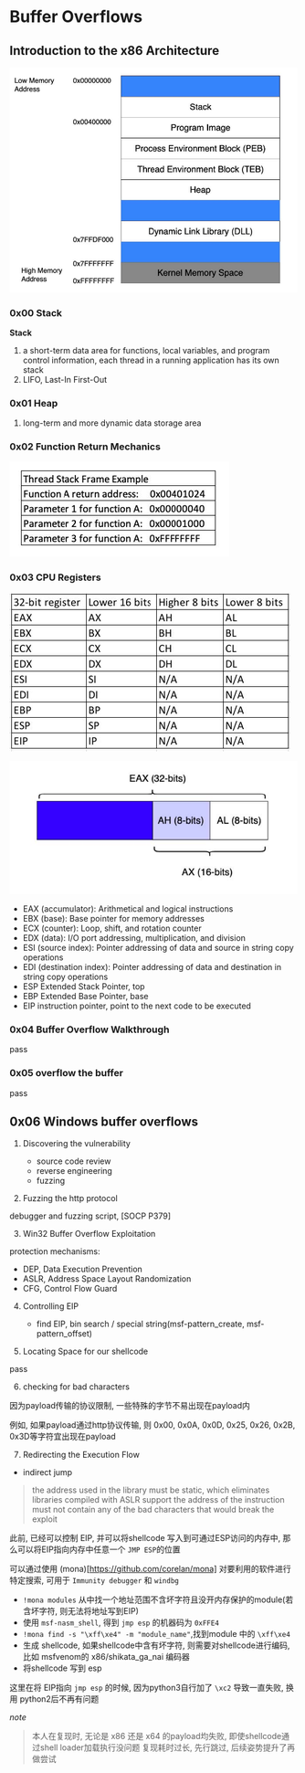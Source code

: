 # Buffer Overflows

## Introduction to the x86 Architecture

![Anatomy of program memory in windows](./assets/0x00_Anatomy_of_program_memory_in_windows.jpg)

### 0x00 Stack

**Stack**

1. a short-term data area for functions, local variables, and program control information, each thread in a running application has its own stack
2. LIFO, Last-In First-Out

### 0x01 Heap

1. long-term and more dynamic data storage area

### 0x02 Function Return Mechanics

![Return address on the stack](./assets/0x01_return_address_on_the_stack.jpg)


### 0x03 CPU Registers

![X86 CPU registers](./assets/0x02_X86_CPU_registers.jpg)


![16-bit and 8-bit subregisters](./assets/0x03_subregisters.jpg)


- EAX (accumulator): Arithmetical and logical instructions
- EBX (base): Base pointer for memory addresses
- ECX (counter): Loop, shift, and rotation counter
- EDX (data): I/O port addressing, multiplication, and division
- ESI (source index): Pointer addressing of data and source in string copy operations
- EDI (destination index): Pointer addressing of data and destination in string copy operations
- ESP Extended Stack Pointer, top
- EBP Extended Base Pointer, base
- EIP instruction pointer, point to the next code to be executed

### 0x04 Buffer Overflow Walkthrough

pass

### 0x05 overflow the buffer

pass

## 0x06 Windows buffer overflows

1. Discovering the vulnerability

    - source code review
    - reverse engineering
    - fuzzing

2. Fuzzing the http protocol

debugger and fuzzing script, [SOCP P379]

3. Win32 Buffer Overflow Exploitation

protection mechanisms:
   - DEP, Data Execution Prevention
   - ASLR, Address Space Layout Randomization
   - CFG, Control Flow Guard

4. Controlling EIP

   - find EIP, bin search / special string(msf-pattern_create, msf-pattern_offset)

5. Locating Space for our shellcode

pass

6. checking for bad characters

因为payload传输的协议限制, 一些特殊的字节不易出现在payload内

例如, 如果payload通过http协议传输, 则 0x00, 0x0A, 0x0D, 0x25, 0x26, 0x2B, 0x3D等字符宜出现在payload

7. Redirecting the Execution Flow
   
- indirect jump 
> the address used in the library must be static, which eliminates libraries compiled with ASLR support
> the address of the instruction must not contain any of the bad characters that would break the exploit

此前, 已经可以控制 EIP, 并可以将shellcode 写入到可通过ESP访问的内存中, 那么可以将EIP指向内存中任意一个 `JMP ESP`的位置

可以通过使用 (mona)[https://github.com/corelan/mona] 对要利用的软件进行特定搜索, 可用于 `Immunity debugger` 和 `windbg`

- `!mona modules` 从中找一个地址范围不含坏字符且没开内存保护的module(若含坏字符, 则无法将地址写到EIP)
- 使用 `msf-nasm_shell`, 得到 `jmp esp` 的机器码为 `0xFFE4`
- `!mona find -s "\xff\xe4" -m "module_name"`,找到module 中的 `\xff\xe4`
- 生成 shellcode, 如果shellcode中含有坏字符, 则需要对shellcode进行编码, 比如 msfvenom的 x86/shikata_ga_nai 编码器
- 将shellcode 写到 esp

这里在将 EIP指向 `jmp esp` 的时候, 因为python3自行加了 `\xc2` 导致一直失败, 换用 python2后不再有问题

*note*
> 本人在复现时, 无论是 x86 还是 x64 的payload均失败, 即使shellcode通过shell loader加载执行没问题
> 复现耗时过长, 先行跳过, 后续姿势提升了再做尝试


